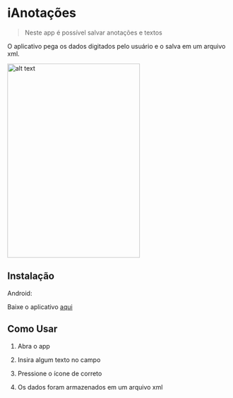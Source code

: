# iAnotações
> Neste app é possível salvar anotações e textos



O aplicativo pega os dados digitados pelo usuário e o salva em um arquivo xml.

<img src="https://user-images.githubusercontent.com/59422918/76123735-06360680-5fd8-11ea-8221-47f3bc4eb7ca.jpg" alt="alt text" width="300px" height="440px">


## Instalação

Android:

Baixe o aplicativo [aqui](https://github.com/pdrozz/iAnotacoes/raw/master/app-debug.apk)

## Como Usar

1. Abra o app

2. Insira algum texto no campo

3. Pressione o ícone de correto

4. Os dados foram armazenados em um arquivo xml

